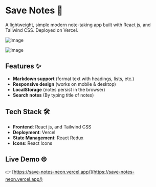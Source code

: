 # Save Notes 📝

A lightweight, simple modern note-taking app built with React js, and Tailwind CSS. Deployed on Vercel.

![Image](https://github.com/user-attachments/assets/793d8c49-0f15-4fa3-9a05-d7688b9dd0f4)

![Image](https://github.com/user-attachments/assets/bb156e99-e6d7-4ac3-8d7f-b690e20012d3)

## Features ✨

- **Markdown support** (format text with headings, lists, etc.)
- **Responsive design** (works on mobile & desktop)
- **LocalStorage** (notes persist in the browser)
- **Search notes** (By typing title of notes)

## Tech Stack 🛠️

- **Frontend**: React js, and Tailwind CSS
- **Deployment**: Vercel
- **State Management**: React Redux
- **Icons**: React Icons

## Live Demo 🌐

👉 [https://save-notes-neon.vercel.app/](https://save-notes-neon.vercel.app/)
